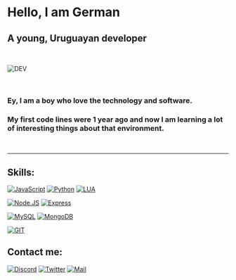 # Hello, I am German
## A young, Uruguayan developer

<br>

![DEV](https://cdn.discordapp.com/attachments/842840007471005696/880939168811855922/giphy-downsized.gif)
<br>

<br>


### Ey, I am a boy who love the technology and software.

### My first code lines were 1 year ago and now I am learning a lot of interesting things about that environment.

<br>


---

## Skills:

[![JavaScript](https://img.shields.io/badge/JavaScript-F7DF1E?style=for-the-badge&logo=javascript&logoColor=white&labelColor=101010)]()
[![Python](https://img.shields.io/badge/Python-blue?style=for-the-badge&logo=python&logoColor=white&labelColor=101010)]()
[![LUA](https://img.shields.io/badge/LUA-232F3E?style=for-the-badge&logo=LUA&logoColor=white&labelColor=101010)]()

[![Node.JS](https://img.shields.io/badge/Node.JS-339933?style=for-the-badge&logo=node.js&logoColor=white&labelColor=101010)]()
[![Express](https://img.shields.io/badge/Express.JS-464343?style=for-the-badge&logo=express&logoColor=white&labelColor=101010)]()

[![MySQL](https://img.shields.io/badge/MySQL-4479A1?style=for-the-badge&logo=mysql&logoColor=white&labelColor=101010)]()
[![MongoDB](https://img.shields.io/badge/MongoDB-47A248?style=for-the-badge&logo=mongodb&logoColor=white&labelColor=101010)]()


[![GIT](https://img.shields.io/badge/GIT-orange?style=for-the-badge&logo=GIT&logoColor=white&labelColor=101010)]()



## Contact me:

[![Discord](https://img.shields.io/badge/Discord-Germancito.3907-5865F2?style=for-the-badge&logo=discord&logoColor=white&labelColor=101010)]()
[![Twitter](https://img.shields.io/badge/Twitter-@_Germancito-1DA1F2?style=for-the-badge&logo=twitter&logoColor=white&labelColor=101010)](https://twitter.com/_Germancito)
[![Mail](https://img.shields.io/badge/Mail-germanfernandez0306@gmail.com-red?style=for-the-badge&logo=gmail&logoColor=white&labelColor=101010)](mailto:germanfernandez0306@gmail.com)

